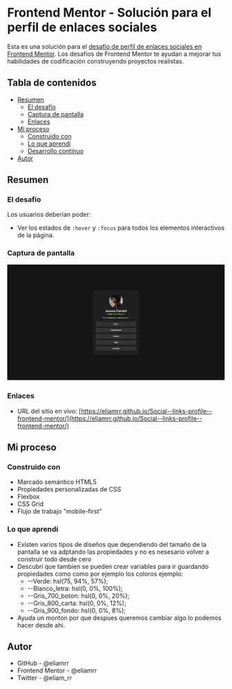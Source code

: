 # Frontend Mentor - Solución para el perfil de enlaces sociales
Esta es una solución para el [desafío de perfil de enlaces sociales en Frontend Mentor](https://www.frontendmentor.io/challenges/social-links-profile-UG32l9m6dQ). Los desafíos de Frontend Mentor te ayudan a mejorar tus habilidades de codificación construyendo proyectos realistas.

## Tabla de contenidos
- [Resumen](#resumen)
  - [El desafío](#el-desafío)
  - [Captura de pantalla](#captura-de-pantalla)
  - [Enlaces](#enlaces)
- [Mi proceso](#mi-proceso)
  - [Construido con](#construido-con)
  - [Lo que aprendí](#lo-que-aprendí)
  - [Desarrollo continuo](#desarrollo-continuo)
- [Autor](#autor)

## Resumen
### El desafío
Los usuarios deberían poder:
- Ver los estados de `:hover` y `:focus` para todos los elementos interactivos de la página.
### Captura de pantalla
![](/screenshot/Screenshot%202025-07-24%20at%2020-34-48%20Frontend%20Mentor%20Social%20links%20profile.png)

### Enlaces
- URL del sitio en vivo: [https://eliamrr.github.io/Social--links-profile--frontend-mentor/](https://eliamrr.github.io/Social--links-profile--frontend-mentor/)

## Mi proceso
### Construido con
- Marcado semántico HTML5
- Propiedades personalizadas de CSS
- Flexbox
- CSS Grid
- Flujo de trabajo "mobile-first"

### Lo que aprendí
- Existen varios tipos de diseños que dependiendo del tamaño de la pantalla se va adptando las propiedades y no es nesesario volver a construir todo desde cero
- Descubri que tambien se pueden crear variables para ir guardando propiedades como como por ejemplo los coloros ejemplo:
    - --Verde: hsl(75, 94%, 57%);
    - --Blanco_letra: hsl(0, 0%, 100%);
    - --Gris_700_boton: hsl(0, 0%, 20%);
    - --Gris_800_carta: hsl(0, 0%, 12%);
    - --Gris_900_fondo: hsl(0, 0%, 8%);  
- Ayuda un monton por que despues queremos cambiar algo lo podemos hacer desde ahi.

## Autor
  - GitHub - @eliamrr
  - Frontend Mentor - @eliamrr
  - Twitter - @eliam_rr